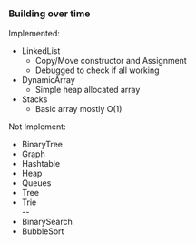 ### Building over time

Implemented:  
- LinkedList  
  - Copy/Move constructor and Assignment
  - Debugged to check if all working
- DynamicArray  
  - Simple heap allocated array
- Stacks
  - Basic array mostly O(1)

Not Implement:  
- BinaryTree
- Graph  
- Hashtable  
- Heap  
- Queues  
- Tree  
- Trie  
--
- BinarySearch  
- BubbleSort  